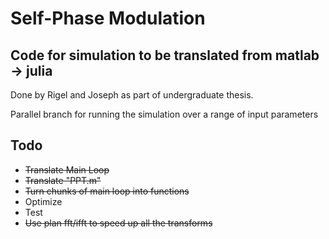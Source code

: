 # Self-Phase Modulation
## Code for simulation to be translated from matlab -> julia
Done by Rigel and Joseph as part of undergraduate thesis.

Parallel branch for running the simulation over a range of input parameters
## Todo
* ~~Translate Main Loop~~
* ~~Translate "PPT.m"~~
* ~~Turn chunks of main loop into functions~~
* Optimize
* Test
* ~~Use plan fft/ifft to speed up all the transforms~~
